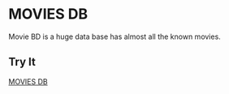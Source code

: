 # MOVIES DB
Movie BD is a huge data base has almost all the known movies.
## Try It
[MOVIES DB](https://get-recipe-now.netlify.app/)

